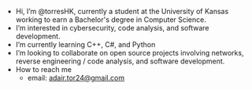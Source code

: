 - Hi, I’m @torresHK, currently a student at the University of Kansas working to earn a Bachelor's degree in Computer Science.
- I’m interested in cybersecurity, code analysis, and software development.
- I’m currently learning C++, C#, and Python
- I’m looking to collaborate on open source projects involving networks, reverse engineering / code analysis, and software development.
- How to reach me
  * email: adair.tor24@gmail.com

<!---
torresHK/torresHK is a ✨ special ✨ repository because its `README.md` (this file) appears on your GitHub profile.
You can click the Preview link to take a look at your changes.
--->
